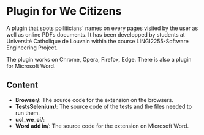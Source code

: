 # Plugin for We Citizens
A plugin that spots poiliticians' names on every pages visited by the user as well as online PDFs documents. It has been developped by students at Université Catholique de Louvain within the course LINGI2255-Software Engineering Project.

The plugin works on Chrome, Opera, Firefox, Edge. There is also a plugin for Microsoft Word.

## Content
* **Browser/**:  The source code for the extension on the browsers.
* **TestsSelenium/**: The source code of the tests and the files needed to run them.
* **ucl_we_ci/**:
* **Word add in/**: The source code for the extension on Microsoft Word.
